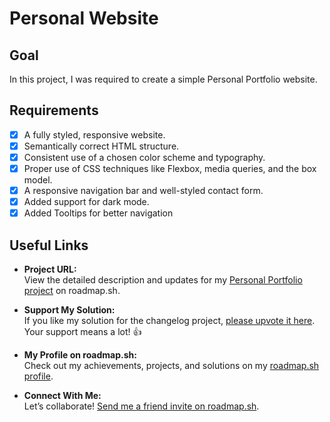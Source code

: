 # Personal Website

## Goal

In this project, I was required to create a simple Personal Portfolio website.

## Requirements

- [x] A fully styled, responsive website.
- [x] Semantically correct HTML structure.
- [x] Consistent use of a chosen color scheme and typography.
- [x] Proper use of CSS techniques like Flexbox, media queries, and the box model.
- [x] A responsive navigation bar and well-styled contact form.
- [x] Added support for dark mode.
- [x] Added Tooltips for better navigation

## Useful Links

- **Project URL:**  
  View the detailed description and updates for my [Personal Portfolio project](https://roadmap.sh/projects/portfolio-website) on roadmap.sh.

- **Support My Solution:**  
  If you like my solution for the changelog project, [please upvote it here](https://roadmap.sh/projects/basic-html-website/solutions?u=6771443070129741a8ecdc00). Your support means a lot! 👍

- **My Profile on roadmap.sh:**  
  Check out my achievements, projects, and solutions on my [roadmap.sh profile](https://roadmap.sh/u/huzaifaakhtar).

- **Connect With Me:**  
  Let’s collaborate! [Send me a friend invite on roadmap.sh](https://roadmap.sh/befriend?u=6771443070129741a8ecdc00).
